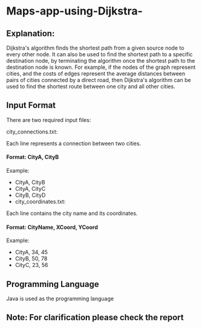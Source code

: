 # Maps-app-using-Dijkstra-

## Explanation:
Dijkstra's algorithm finds the shortest path from a given source node to every other node. It can also be used to find the shortest path to a specific destination node, by terminating the algorithm once the shortest path to the destination node is known. For example, if the nodes of the graph represent cities, and the costs of edges represent the average distances between pairs of cities connected by a direct road, then Dijkstra's algorithm can be used to find the shortest route between one city and all other cities.

## Input Format
There are two required input files:

city_connections.txt:

Each line represents a connection between two cities.
#### Format: CityA, CityB 
Example:
- CityA, CityB 
- CityA, CityC
- CityB, CityD
- city_coordinates.txt:

Each line contains the city name and its coordinates.
#### Format: CityName, XCoord, YCoord
Example:
- CityA, 34, 45
- CityB, 50, 78
- CityC, 23, 56

## Programming Language
Java is used as the programming language

## Note: For clarification please check the report
